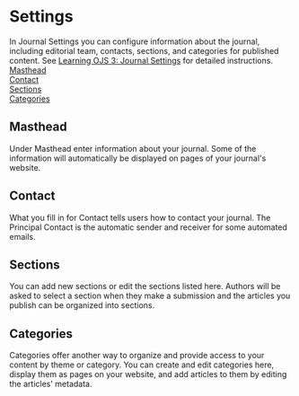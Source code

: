 # Settings

In Journal Settings you can configure information about the journal, including editorial team, contacts, sections, and categories for published content. See [Learning OJS 3: Journal Settings](https://docs.pkp.sfu.ca/learning-ojs/en/journal-setup) for detailed instructions.
[Masthead](settings-journal#masthead)  
[Contact](settings-journal#contact)  
[Sections](settings-journal#sections)  
[Categories](settings-journal#categories)

## <a name="context"></a>Masthead
Under Masthead enter information about your journal. Some of the information will automatically be displayed on pages of your journal's website.

## <a name="context"></a>Contact
What you fill in for Contact tells users how to contact your journal. The Principal Contact is the automatic sender and receiver for some automated emails.

## <a name="context"></a>Sections
You can add new sections or edit the sections listed here. Authors will be asked to select a section when they make a submission and the articles you publish can be organized into sections.  

## <a name="context"></a>Categories
Categories offer another way to organize and provide access to your content by theme or category. You can create and edit categories here, display them as pages on your website, and add articles to them by editing the articles' metadata. 
